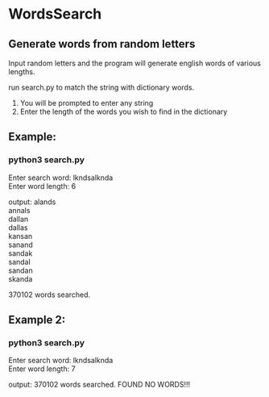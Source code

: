 # WordsSearch
## Generate words from random letters

Input random letters and the program will generate english words of various lengths.

run search.py to match the string with dictionary words.
  1. You will be prompted to enter any string
  2. Enter the length of the words you wish to find in the dictionary

## Example:
### python3 search.py
Enter search word:  lkndsalknda  
Enter word length:  6  

output:
  alands  
  annals  
  dallan  
  dallas  
  kansan  
  sanand  
  sandak  
  sandal  
  sandan  
  skanda  
  
  370102 words searched.


## Example 2:
### python3 search.py
Enter search word:  lkndsalknda  
Enter word length:  7  

output:
  370102 words searched. 
  FOUND NO WORDS!!!

